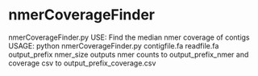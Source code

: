 nmerCoverageFinder
==================
nmerCoverageFinder.py
USE: Find the median nmer coverage of contigs
USAGE: python nmerCoverageFinder.py contigfile.fa readfile.fa output_prefix nmer_size
outputs nmer counts to output_prefix_nmer and coverage csv to output_prefix_coverage.csv
